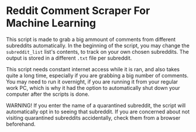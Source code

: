 # Reddit Comment Scraper For Machine Learning

This script is made to grab a big ammount of comments from different subreddits automatically. In the beginning of the script, you may change the `subreddit_list` list's contents, to track on your own chosen subreddits. The output is stored in a different `.txt` file per subreddit.

This script needs constant internet access while it is ran, and also takes quite a long time, especially if you are grabbing a big number of comments. You may need to run it overnight, if you are running it from your regular work PC, which is why it had the option to automatically shut down your computer after the scripts is done.

WARNING! If you enter the name of a quarantined subreddit, the script will automatically opt in to seeing that subreddit. If you are concerned about not visiting quarantined subreddits accidentally, check them from a browser beforehand.
